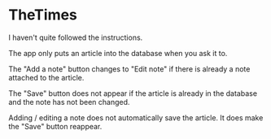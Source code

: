 # TheTimes

I haven't quite followed the instructions.

The app only puts an article into the database when you ask it to.

The "Add a note" button changes to "Edit note" if there is already a note attached to the article.

The "Save" button does not appear if the article is already in the database and the note has not been changed.

Adding / editing a note does not automatically save the article.  It does make the "Save" button reappear.

